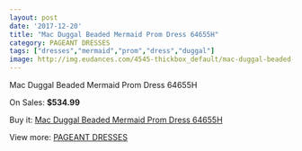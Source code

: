```yaml
---
layout: post
date: '2017-12-20'
title: "Mac Duggal Beaded Mermaid Prom Dress 64655H"
category: PAGEANT DRESSES
tags: ["dresses","mermaid","prom","dress","duggal"]
image: http://img.eudances.com/4545-thickbox_default/mac-duggal-beaded-mermaid-prom-dress-64655h.jpg
---
```

Mac Duggal Beaded Mermaid Prom Dress 64655H

On Sales: **$534.99**
<a href="https://www.eudances.com/en/pageant-dresses/1520-mac-duggal-beaded-mermaid-prom-dress-64655h.html"><amp-img layout="responsive" width="600" height="600" src="//img.eudances.com/4545-thickbox_default/mac-duggal-beaded-mermaid-prom-dress-64655h.jpg" alt="Mac Duggal Beaded Mermaid Prom Dress 64655H 0" /></a>
<a href="https://www.eudances.com/en/pageant-dresses/1520-mac-duggal-beaded-mermaid-prom-dress-64655h.html"><amp-img layout="responsive" width="600" height="600" src="//img.eudances.com/4547-thickbox_default/mac-duggal-beaded-mermaid-prom-dress-64655h.jpg" alt="Mac Duggal Beaded Mermaid Prom Dress 64655H 1" /></a>
<a href="https://www.eudances.com/en/pageant-dresses/1520-mac-duggal-beaded-mermaid-prom-dress-64655h.html"><amp-img layout="responsive" width="600" height="600" src="//img.eudances.com/4546-thickbox_default/mac-duggal-beaded-mermaid-prom-dress-64655h.jpg" alt="Mac Duggal Beaded Mermaid Prom Dress 64655H 2" /></a>

Buy it: [Mac Duggal Beaded Mermaid Prom Dress 64655H](https://www.eudances.com/en/pageant-dresses/1520-mac-duggal-beaded-mermaid-prom-dress-64655h.html "Mac Duggal Beaded Mermaid Prom Dress 64655H")

View more: [PAGEANT DRESSES](https://www.eudances.com/en/16-pageant-dresses "PAGEANT DRESSES")